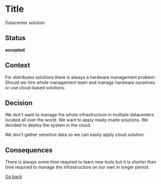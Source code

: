# Title

Datacenter solution

## Status

**accepted**

## Context

For distributes solutions there is always a hardware management problem. Should we hire whole management team and manage hardware ourselves or use cloud-based solutions.

## Decision

We don't want to manage the whole infrastructure in multiple datacenters located all over the world. We want to apply ready-made solutions. We decided to deploy the system in the cloud.

We don't gather sensitive data so we can easily apply cloud solution.

## Consequences

There is always some time required to learn new tools but it is shorter than time required to manage the infrastructure on our own in longer period.  

[Go back](./README.md)
